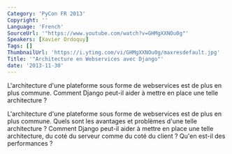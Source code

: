 ```yaml
---
Category: 'PyCon FR 2013'
Copyright: ''
Language: 'French'
SourceUrl: '"https://www.youtube.com/watch?v=GHMgXXNOu0g"'
Speakers: [Xavier Ordoquy]
Tags: []
ThumbnailUrl: 'https://i.ytimg.com/vi/GHMgXXNOu0g/maxresdefault.jpg'
Title: '"Architecture en Webservices avec Django"'
date: '2013-11-30'
---
```

L'architecture d'une plateforme sous forme de webservices est de plus en plus commune. Comment Django peut-il aider à mettre en place une telle architecture ?

L'architecture d'une plateforme sous forme de webservices est de plus en plus commune. Quels sont les avantages et problèmes d'une telle architecture ? Comment Django peut-il aider à mettre en place une telle architecture, du coté du serveur comme du coté du client ? Qu'en est-il des performances ?